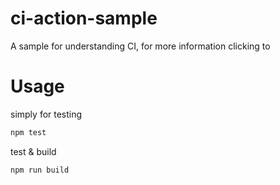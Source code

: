 # ci-action-sample
A sample for understanding CI, for more information clicking to

# Usage
simply for testing
```sh
npm test
```
test & build
```sh
npm run build
```
